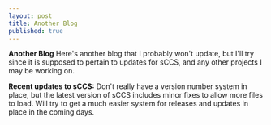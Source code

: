 ```yaml
---
layout: post
title: Another Blog
published: true
---
```


**Another Blog**
Here's another blog that I probably won't update, but I'll try since it is supposed to pertain to updates for sCCS, and any other projects I may be working on.

**Recent updates to sCCS:**
Don't really have a version number system in place, but the latest version of sCCS includes minor fixes to allow more files to load.
Will try to get a much easier system for releases and updates in place in the coming days.
